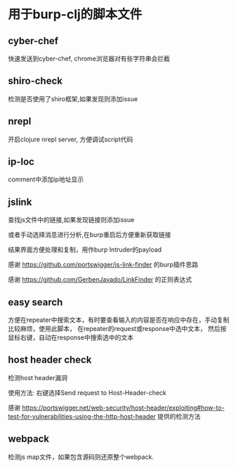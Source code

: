 
# 用于burp-clj的脚本文件

## cyber-chef

快速发送到cyber-chef, chrome浏览器对有些字符串会拦截

## shiro-check 

检测是否使用了shiro框架,如果发现则添加issue

## nrepl

开启clojure nrepl server, 方便调试script代码

## ip-loc 

comment中添加ip地址显示

## jslink

查找js文件中的链接,如果发现链接则添加issue

或者手动选择消息进行分析,在burp重启后方便重新获取链接

结果界面方便处理和复制，用作burp Intruder的payload


感谢 https://github.com/portswigger/js-link-finder 的burp插件思路

感谢 https://github.com/GerbenJavado/LinkFinder 的正则表达式

## easy search 
  方便在repeater中搜索文本，有时要查看输入的内容是否在响应中存在，手动复制比较麻烦，使用此脚本，
  在repeater的request或response中选中文本， 然后按鼠标右键，自动在response中搜索选中的文本

## host header check 
  检测host header漏洞
  
  使用方法: 右键选择Send request to Host-Header-check
  
  感谢 https://portswigger.net/web-security/host-header/exploiting#how-to-test-for-vulnerabilities-using-the-http-host-header 提供的检测方法

## webpack
  检测js map文件，如果包含源码则还原整个webpack.
